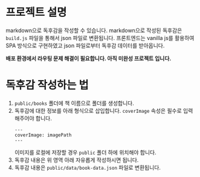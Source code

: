 # 프로젝트 설명

markdown으로 독후감을 작성할 수 있습니다. markdown으로 작성된 독후감은 `build.js` 파일을 통해서 json 파일로 변환됩니다.
프론트엔드는 vanilla js를 활용하여 SPA 방식으로 구현하였고 json 파일로부터 독후감 데이터를 받아옵니다.

**배포 환경에서 라우팅 문제 해결이 필요합니다. 아직 미완성 프로젝트 입니다.**

# 독후감 작성하는 법

1. `public/books` 폴더에 책 이름으로 폴더를 생성합니다.
2. 독후감에 대한 정보를 아래 형식으로 삽입합니다. `coverImage` 속성은 필수로 입력해주어야 합니다.
   ```
   ---
   coverImage: imagePath
   ---
   ```
   이미지를 로컬에 저장할 경우 `public` 폴더 하에 위치해야 합니다.
3. 독후감 내용은 위 영역 아래 자유롭게 작성하시면 됩니다.
4. 독후감 내용은 `public/data/book-data.json` 파일로 변환됩니다.
